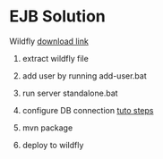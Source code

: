# EJB Solution
Wildfly [download link](https://wildfly.org/downloads/)
1. extract wildfly file 
2. add user by running add-user.bat 
3. run server standalone.bat  
4. configure DB connection 
[tuto steps](http://www.examsmyantra.com/article/102/javaee/creating-mysql-datasource-in-wildfly-8)

5. mvn package 
6. deploy to wildfly